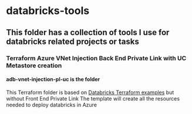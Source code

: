 # databricks-tools
## This folder has a collection of tools I use for databricks related projects or tasks
### Terraform Azure VNet Injection Back End Private Link with UC Metastore creation 
#### adb-vnet-injection-pl-uc  is the folder
This Terraform folder is based on [Databricks Terraform examples](https://github.com/databricks/terraform-databricks-examples/tree/main/examples/adb-with-private-link-standard) but without Front End Private Link
The template will create all the resources needed to deploy databricks in Azure
